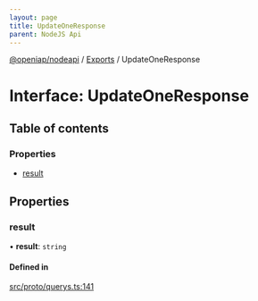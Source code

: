 ```yaml
---
layout: page
title: UpdateOneResponse
parent: NodeJS Api
---
```

[@openiap/nodeapi](../README) / [Exports](../modules) / UpdateOneResponse

# Interface: UpdateOneResponse

## Table of contents

### Properties

- [result](UpdateOneResponse#result)

## Properties

### result

• **result**: `string`

#### Defined in

[src/proto/querys.ts:141](https://github.com/openiap/nodeapi/blob/a6b5438/src/proto/querys.ts#L141)
